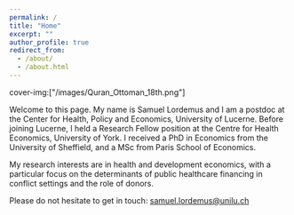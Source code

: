 ```yaml
---
permalink: /
title: "Home"
excerpt: ""
author_profile: true
redirect_from: 
  - /about/
  - /about.html
---
```

cover-img:["/images/Quran_Ottoman_18th.png"]

Welcome to this page. My name is Samuel Lordemus and I am a postdoc at the Center for Health, Policy and Economics, University of Lucerne. Before joining Lucerne, I held a Research Fellow position at the Centre for Health Economics, University of York. I received a PhD in Economics from the University of Sheffield, and a MSc from Paris School of Economics. <br>

My research interests are in health and development economics, with a particular focus on the determinants of public healthcare financing in conflict settings and the role of donors. <br>

Please do not hesitate to get in touch: [samuel.lordemus@unilu.ch](mailto:samuel.lordemus@unilu.ch)